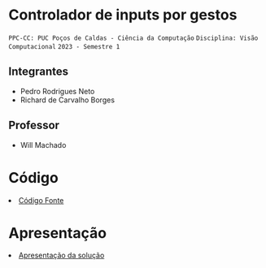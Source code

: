 # Controlador de inputs por gestos

`PPC-CC: PUC Poços de Caldas - Ciência da Computação`
`Disciplina: Visão Computacional`
`2023 - Semestre 1`

## Integrantes

- Pedro Rodrigues Neto
- Richard de Carvalho Borges

## Professor

- Will Machado

# Código

<li><a href="src/README.md"> Código Fonte</a></li>

# Apresentação

<li><a href="presentation/README.md"> Apresentação da solução</a></li>
